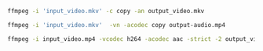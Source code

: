 ```bash
ffmpeg -i 'input_video.mkv' -c copy -an output_video.mkv
```

```bash
ffmpeg -i 'input_video.mkv'  -vn -acodec copy output-audio.mp4
```

```bash
ffmpeg -i input_video.mp4 -vcodec h264 -acodec aac -strict -2 output_video.mp4
```